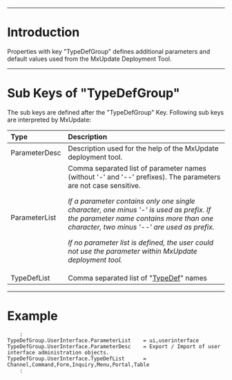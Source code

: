 


---


# Introduction #

Properties with key "TypeDefGroup" defines additional parameters and default
values used from the MxUpdate Deployment Tool.


---


# Sub Keys of "TypeDefGroup" #
The sub keys are defined after the "TypeDefGroup" Key. Following sub keys are
interpreted by MxUpdate:

| **Type**         | **Description** |
|:-----------------|:----------------|
| ParameterDesc    | Description used for the help of the MxUpdate deployment tool.|
| ParameterList    | Comma separated list of parameter names (without '-' and '--' prefixes). The parameters are not case sensitive.<p><i>If a parameter contains only one single character, one minus '-' is used as prefix. If the parameter name contains more than one character, two minus '--' are used as prefix.</i></p><p><i>If no parameter list is defined, the user could not use the parameter within MxUpdate deployment tool.</i></p>|
| TypeDefList      | Comma separated list of "[TypeDef](UpdatePropertyFileFormat_TypeDef.md)" names |


---


# Example #
```
    :
TypeDefGroup.UserInterface.ParameterList    = ui,userinterface
TypeDefGroup.UserInterface.ParameterDesc    = Export / Import of user interface administration objects.
TypeDefGroup.UserInterface.TypeDefList      = Channel,Command,Form,Inquiry,Menu,Portal,Table
    :
```